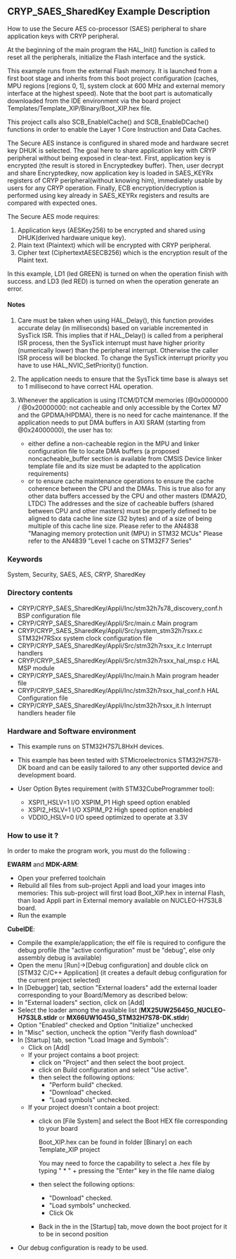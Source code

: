 ## <b>CRYP_SAES_SharedKey Example Description</b>

How to use the Secure AES co-processor (SAES) peripheral to share application keys
with CRYP peripheral.

At the beginning of the main program the HAL_Init() function is called to reset
all the peripherals, initialize the Flash interface and the systick.

This example runs from the external Flash memory. It is launched from a first boot stage and inherits from this boot project
configuration (caches, MPU regions [regions 0, 1], system clock at 600 MHz and external memory interface at the highest speed).
Note that the boot part is automatically downloaded from the IDE environment via the board project Templates/Template_XIP/Binary/Boot_XIP.hex file.

This project calls also SCB_EnableICache() and SCB_EnableDCache() functions in order to enable
the Layer 1 Core Instruction and Data Caches.

The Secure AES instance is configured in shared mode and hardware secret key DHUK is selected.
The goal here to share application key with CRYP peripheral without being exposed in clear-text.
First, application key is encrypted (the result is stored in Encryptedkey buffer).
Then, user decrypt and share Encryptedkey, now application key is loaded in SAES_KEYRx registers
of CRYP peripheral(without knowing him), immediately usable by users for any CRYP operation.
Finally, ECB encryption/decryption is performed using key already in SAES_KEYRx registers
and results are compared with expected ones.

The Secure AES mode requires:

1. Application keys (AESKey256) to be encrypted and shared using DHUK(derived hardware unique key).
2. Plain text (Plaintext) which will be encrypted with CRYP peripheral.
3. Cipher text (CiphertextAESECB256)  which is the encryption result of the Plaint text.

In this example, LD1 (led GREEN) is turned on when the operation finish with success.
and LD3 (led RED) is turned on when the operation generate an error.

#### <b>Notes</b>

 1. Care must be taken when using HAL_Delay(), this function provides accurate delay (in milliseconds)
    based on variable incremented in SysTick ISR. This implies that if HAL_Delay() is called from
    a peripheral ISR process, then the SysTick interrupt must have higher priority (numerically lower)
    than the peripheral interrupt. Otherwise the caller ISR process will be blocked.
    To change the SysTick interrupt priority you have to use HAL_NVIC_SetPriority() function.

 2. The application needs to ensure that the SysTick time base is always set to 1 millisecond
    to have correct HAL operation.

 3. Whenever the application is using ITCM/DTCM memories (@0x0000000 / @0x20000000: not cacheable and only accessible
    by the Cortex M7 and the GPDMA/HPDMA), there is no need for cache maintenance.
    If the application needs to put DMA buffers in AXI SRAM (starting from @0x24000000), the user has to:
    - either define a non-cacheable region in the MPU and linker configuration file to locate DMA buffers
	(a proposed noncacheable_buffer section is available from CMSIS Device linker template file and its size must
    be adapted to the application requirements)
    - or to ensure cache maintenance operations to ensure the cache coherence between the CPU and the DMAs.
    This is true also for any other data buffers accessed by the CPU and other masters (DMA2D, LTDC)
    The addresses and the size of cacheable buffers (shared between CPU and other masters)
    must be properly defined to be aligned to data cache line size (32 bytes) and of a size of being multiple
    of this cache line size.
    Please refer to the AN4838 "Managing memory protection unit (MPU) in STM32 MCUs"
    Please refer to the AN4839 "Level 1 cache on STM32F7 Series"

### <b>Keywords</b>

System, Security, SAES, AES, CRYP, SharedKey

### <b>Directory contents</b>

  - CRYP/CRYP_SAES_SharedKey/Appli/Inc/stm32h7s78_discovery_conf.h    BSP configuration file
  - CRYP/CRYP_SAES_SharedKey/Appli/Src/main.c                         Main program
  - CRYP/CRYP_SAES_SharedKey/Appli/Src/system_stm32h7rsxx.c           STM32H7RSxx system clock configuration file
  - CRYP/CRYP_SAES_SharedKey/Appli/Src/stm32h7rsxx_it.c               Interrupt handlers
  - CRYP/CRYP_SAES_SharedKey/Appli/Src/stm32h7rsxx_hal_msp.c          HAL MSP module
  - CRYP/CRYP_SAES_SharedKey/Appli/Inc/main.h                         Main program header file
  - CRYP/CRYP_SAES_SharedKey/Appli/Inc/stm32h7rsxx_hal_conf.h         HAL Configuration file
  - CRYP/CRYP_SAES_SharedKey/Appli/Inc/stm32h7rsxx_it.h               Interrupt handlers header file

### <b>Hardware and Software environment</b>

  - This example runs on STM32H7S7L8HxH devices.

  - This example has been tested with STMicroelectronics STM32H7S78-DK
    board and can be easily tailored to any other supported device
    and development board.

  - User Option Bytes requirement (with STM32CubeProgrammer tool):

    - XSPI1_HSLV=1     I/O XSPIM_P1 High speed option enabled
    - XSPI2_HSLV=1     I/O XSPIM_P2 High speed option enabled
    - VDDIO_HSLV=0     I/O speed optimized to operate at 3.3V

### <b>How to use it ?</b>

In order to make the program work, you must do the following :

**EWARM** and **MDK-ARM**:

 - Open your preferred toolchain
 - Rebuild all files from sub-project Appli and load your images into memories: This sub-project will first load Boot_XIP.hex in internal Flash,
   than load Appli part in External memory available on NUCLEO-H7S3L8 board.
 - Run the example

**CubeIDE**:

 - Compile the example/application; the elf file is required to configure the debug profile (the "active configuration" must be "debug", else only assembly debug is available)
 - Open the menu [Run]->[Debug configuration] and double click on  [STM32 C/C++ Application] (it creates a default debug configuration for the current project selected)
 - In [Debugger] tab, section "External  loaders" add the external loader corresponding to your Board/Memory as described below:
 - In "External loaders" section, click on [Add]
 - Select the loader among the available list (**MX25UW25645G_NUCLEO-H7S3L8.stldr** or **MX66UW1G45G_STM32H7S78-DK.stldr**)
 - Option "Enabled" checked and Option "Initialize" unchecked
 - In "Misc" section, uncheck the option "Verify flash download"
 - In [Startup] tab, section "Load Image and Symbols":
   - Click on [Add]
   - If your project contains a boot project:
     - click on "Project" and then select the boot project.
     - click on Build configuration and select "Use active".
     - then select the following options:
       - "Perform build" checked.
       - "Download" checked.
       - "Load symbols" unchecked.
   - If your project doesn't contain a boot project:
     - click on [File System] and select the Boot HEX file corresponding to your board

        Boot_XIP.hex can be found in folder [Binary] on each Template_XIP project

        You may need to force the capability to select a .hex file by typing " * " + pressing the "Enter" key in the file name dialog

     - then select the following options:
       - "Download"      checked.
       - "Load symbols" unchecked.
       - Click Ok
     - Back in the in the [Startup] tab, move down the boot project for it to be in second position
 - Our debug configuration is ready to be used.